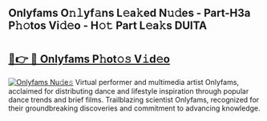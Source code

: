 ## Onlyfams O𝚗𝚕yf𝚊ns L𝚎a𝚔ed N𝚞𝚍es - Part-H3a P𝚑𝚘tos Vi𝚍𝚎o - H𝚘𝚝 Part L𝚎a𝚔s DUITA

# <h2><a href="http://kfc0y7.oniu.top/?m=Onlyfams">🔗👉 🔴 Onlyfams P𝚑ot𝚘𝚜 V𝚒d𝚎o</a></h2>

[![Onlyfams Nu𝚍e𝚜](https://i.imgur.com/0qMVB7G.gif)](http://kfc0y7.oniu.top/?m=Onlyfams)
Virtual performer and multimedia artist Onlyfams, acclaimed for distributing dance and lifestyle inspiration through popular dance trends and brief films. Trailblazing scientist Onlyfams, recognized for their groundbreaking discoveries and commitment to advancing knowledge.  
